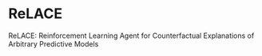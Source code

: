 # ReLACE
ReLACE: Reinforcement Learning Agent for Counterfactual Explanations of Arbitrary Predictive Models
